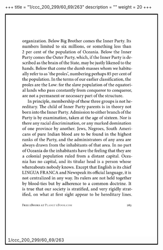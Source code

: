+++
title = "1/ccc_200_299/60_69/263"
description = ""
weight = 20
+++

<table style="border:2px solid black;max-width:800px;max-height:800px;" 
><tr><td><img class="center-fit-jpg"
src="/jpg_/out_jpg_1984__263.jpg"  >1/ccc_200_299/60_69/263</img></td></tr></table>